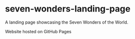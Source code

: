 # seven-wonders-landing-page
A landing page showcasing the Seven Wonders of the World.

Website hosted on GitHub Pages
